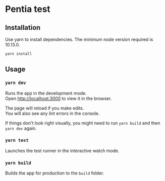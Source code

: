 # Pentia test


## Installation

Use yarn to install dependencies. The minimum node version required is 10.13.0.

```bash
yarn install
```

## Usage


### `yarn dev`

Runs the app in the development mode.<br /> Open [http://localhost:3000](http://localhost:3000) to view it in the browser.

The page will reload if you make edits.<br /> You will also see any lint errors in the console.

If things don't look right visually, you might need to run `yarn build` and then `yarn dev` again. 


### `yarn test`

Launches the test runner in the interactive watch mode.


### `yarn build`

Builds the app for production to the `build` folder.